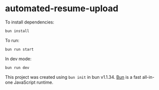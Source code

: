 # automated-resume-upload

To install dependencies:

```bash
bun install
```

To run:

```bash
bun run start
```

In dev mode:

```bash
bun run dev
```

This project was created using `bun init` in bun v1.1.34. [Bun](https://bun.sh) is a fast all-in-one JavaScript runtime.
